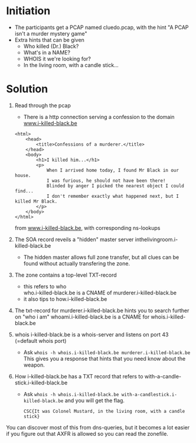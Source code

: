 # Initiation
* The participants get a PCAP named cluedo.pcap, with the hint "A PCAP isn't a murder mystery game"
* Extra hints that can be given
    * Who killed (Dr.) Black?
    * What's in a NAME?
    * WHOIS it we're looking for?
    * In the living room, with a candle stick...
    
# Solution
1. Read through the pcap
    * There is a http connection serving a confession to the domain www.i-killed-black.be
    ```
    <html>
        <head>
            <title>Confessions of a murderer.</title>
        </head>
        <body>
            <h1>I killed him...</h1>
            <p>
                When I arrived home today, I found Mr Black in our house.
                I was furious, he should not have been there!
                Blinded by anger I picked the nearest object I could find...
                I don't remember exactly what happened next, but I killed Mr Black.
            </p>
        </body>
    </html>
    ``` 
    from www.i-killed-black.be, with corresponding ns-lookups

2. The SOA record reveils a "hidden" master server inthelivingroom.i-killed-black.be
    * The hidden master allows full zone transfer, but all clues can be found without actually transfering the zone.
3. The zone contains a top-level TXT-record
    * this refers to who   
     who.i-killed-black.be is a CNAME of murderer.i-killed-black.be 
    * it also tips to how.i-killed-black.be 
4. The txt-record for murderer.i-killed-black.be hints you to search further on "who i am" whoami.i-killed-black.be is a CNAME for whois.i-killed-black.be
5. whois i-killed-black.be is a whois-server and listens on port 43 (=default whois port)
    * Ask `whois -h whois.i-killed-black.be murderer.i-killed-black.be`  
    This gives you a response that hints that you need know about the weapon.
6. How i-killed-black.be has a TXT record that refers to with-a-candle-stick.i-killed-black.be 
    * Ask `whois -h whois.i-killed-black.be with-a-candlestick.i-killed-black.be` and you will get the flag. 

      `CSC{It was Colonel Mustard, in the living room, with a candle stick}`


You can discover most of this from dns-queries, but it becomes a lot easier if you figure out that AXFR is allowed so you can read the zonefile.



